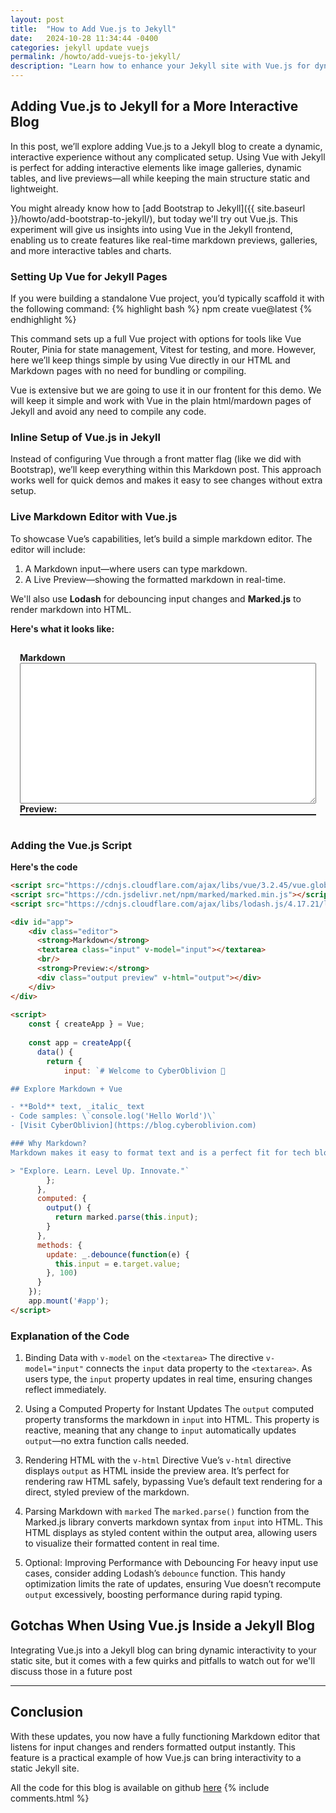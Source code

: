 ```yaml
---
layout: post
title:  "How to Add Vue.js to Jekyll"
date:   2024-10-28 11:34:44 -0400
categories: jekyll update vuejs
permalink: /howto/add-vuejs-to-jekyll/
description: "Learn how to enhance your Jekyll site with Vue.js for dynamic, interactive content"
---
```



<script src="https://cdnjs.cloudflare.com/ajax/libs/vue/3.2.45/vue.global.prod.min.js"></script>
<script src="https://cdn.jsdelivr.net/npm/marked/marked.min.js"></script>
<script src="https://cdnjs.cloudflare.com/ajax/libs/lodash.js/4.17.21/lodash.min.js"></script> <!-- debounce CDN -->

## Adding Vue.js to Jekyll for a More Interactive Blog

In this post, we’ll explore adding Vue.js to a Jekyll blog to create a dynamic, interactive experience without any complicated setup. Using Vue with Jekyll is perfect for adding interactive elements like image galleries, dynamic tables, and live previews—all while keeping the main structure static and lightweight.

You might already know how to [add Bootstrap to Jekyll]({{ site.baseurl }}/howto/add-bootstrap-to-jekyll/), but today we'll try out Vue.js. This experiment will give us insights into using Vue in the Jekyll frontend, enabling us to create features like real-time markdown previews, galleries, and more interactive tables and charts.

### Setting Up Vue for Jekyll Pages

If you were building a standalone Vue project, you’d typically scaffold it with the following command:
{% highlight bash %}
  npm create vue@latest
{% endhighlight %}

This command sets up a full Vue project with options for tools like Vue Router, Pinia for state management, Vitest for testing, and more. However, here we’ll keep things simple by using Vue directly in our HTML and Markdown pages with no need for bundling or compiling.

Vue is extensive but we are going to use it in our frontent for this demo. We will keep it simple and work with Vue in the plain html/mardown pages of Jekyll and avoid any need to compile any code.

### Inline Setup of Vue.js in Jekyll
Instead of configuring Vue through a front matter flag (like we did with Bootstrap), we’ll keep everything within this Markdown post. This approach works well for quick demos and makes it easy to see changes without extra setup.

### Live Markdown Editor with Vue.js
To showcase Vue’s capabilities, let’s build a simple markdown editor. The editor will include:

1. A Markdown input—where users can type markdown.
2. A Live Preview—showing the formatted markdown in real-time.

We'll also use **Lodash** for debouncing input changes and **Marked.js** to render markdown into HTML.

**Here's what it looks like:**
<div id="app">    
    <div class="editor">
      <strong>Markdown</strong>
      <textarea class="input" v-model="input"></textarea>      
      <br/>
      <strong>Preview:</strong>
      <div class="output preview" v-html="output"></div>
    </div>  
</div>
  
<script>
    const { createApp } = Vue;
  
    const app = createApp({
      data() {
        return {
            input: `# Welcome to CyberOblivion 🚀

## Explore Markdown + Vue

- **Bold** text, _italic_ text
- Code samples: \`console.log('Hello World')\`
- [Visit CyberOblivion](https://blog.cyberoblivion.com)

### Why Markdown?
Markdown makes it easy to format text and is a perfect fit for tech blogs.

> "Explore. Learn. Level Up. Innovate."`
        };
      },
      computed: {
        output() {
          return marked.parse(this.input);
        }
      },
      methods: {
        update: _.debounce(function(e) {
          this.input = e.target.value;
        }, 100)
      }
    });        
    app.mount('#app');
</script>

<style>
  .preview {
    border: 1px solid;
  }
  textarea {
    width: 100%; 
    height: 225px;
  }
  #app {
    padding: 15px;
  }
</style>

### Adding the Vue.js Script
**Here's the code**
```html
<script src="https://cdnjs.cloudflare.com/ajax/libs/vue/3.2.45/vue.global.prod.min.js"></script>
<script src="https://cdn.jsdelivr.net/npm/marked/marked.min.js"></script>
<script src="https://cdnjs.cloudflare.com/ajax/libs/lodash.js/4.17.21/lodash.min.js"></script> <!-- debounce CDN -->

<div id="app">    
    <div class="editor">
      <strong>Markdown</strong>
      <textarea class="input" v-model="input"></textarea>      
      <br/>
      <strong>Preview:</strong>
      <div class="output preview" v-html="output"></div>
    </div>  
</div>
  
<script>
    const { createApp } = Vue;
  
    const app = createApp({
      data() {
        return {
            input: `# Welcome to CyberOblivion 🚀

## Explore Markdown + Vue

- **Bold** text, _italic_ text
- Code samples: \`console.log('Hello World')\`
- [Visit CyberOblivion](https://blog.cyberoblivion.com)

### Why Markdown?
Markdown makes it easy to format text and is a perfect fit for tech blogs.

> "Explore. Learn. Level Up. Innovate."`
        };
      },
      computed: {
        output() {
          return marked.parse(this.input);
        }
      },
      methods: {
        update: _.debounce(function(e) {
          this.input = e.target.value;
        }, 100)
      }
    });        
    app.mount('#app');
</script>
```
### Explanation of the Code
1. Binding Data with `v-model` on the `<textarea>`
The directive `v-model="input"` connects the `input` data property to the `<textarea>`. As users type, the `input` property updates in real time, ensuring changes reflect immediately.

2. Using a Computed Property for Instant Updates
The `output` computed property transforms the markdown in `input` into HTML. This property is reactive, meaning that any change to `input` automatically updates `output`—no extra function calls needed.

3. Rendering HTML with the `v-html` Directive
Vue’s `v-html` directive displays `output` as HTML inside the preview area. It’s perfect for rendering raw HTML safely, bypassing Vue’s default text rendering for a direct, styled preview of the markdown.

4. Parsing Markdown with `marked`
The `marked.parse()` function from the Marked.js library converts markdown syntax from `input` into HTML. This HTML displays as styled content within the output area, allowing users to visualize their formatted content in real time.

5. Optional: Improving Performance with Debouncing
For heavy input use cases, consider adding Lodash’s `debounce` function. This handy optimization limits the rate of updates, ensuring Vue doesn’t recompute `output` excessively, boosting performance during rapid typing.



## Gotchas When Using Vue.js Inside a Jekyll Blog

Integrating Vue.js into a Jekyll blog can bring dynamic interactivity to your static site, but it comes with a few quirks and pitfalls to watch out for we'll discuss those in a future post

---

## Conclusion
With these updates, you now have a fully functioning Markdown editor that listens for input changes and renders formatted output instantly. This feature is a practical example of how Vue.js can bring interactivity to a static Jekyll site.

All the code for this blog is available on github 
[here](https://github.com/cyberoblivion/co-blog)
{% include comments.html %}

